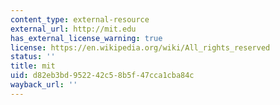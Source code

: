 ```yaml
---
content_type: external-resource
external_url: http://mit.edu
has_external_license_warning: true
license: https://en.wikipedia.org/wiki/All_rights_reserved
status: ''
title: mit
uid: d82eb3bd-9522-42c5-8b5f-47cca1cba84c
wayback_url: ''
---
```

